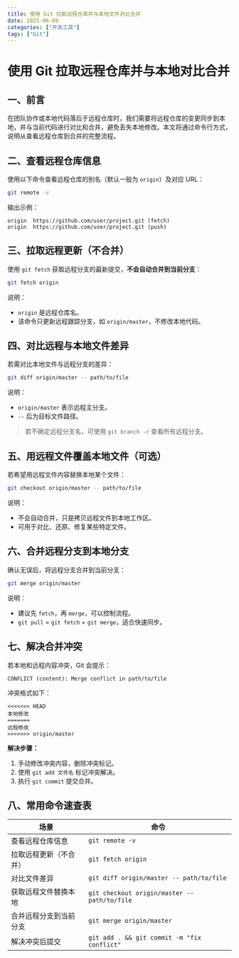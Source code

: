 ```yaml
---
title: 使用 Git 拉取远程仓库并与本地文件对比合并
date: 2025-06-09
categories: ["开发工具"]
tags: ["Git"]
---
```


# 使用 Git 拉取远程仓库并与本地对比合并

## 一、前言

在团队协作或本地代码落后于远程仓库时，我们需要将远程仓库的变更同步到本地，并与当前代码进行对比和合并，避免丢失本地修改。本文将通过命令行方式，说明从查看远程仓库到合并的完整流程。

## 二、查看远程仓库信息

使用以下命令查看远程仓库的别名（默认一般为 `origin`）及对应 URL：

```bash
git remote -v
```

输出示例：

```
origin  https://github.com/user/project.git (fetch)
origin  https://github.com/user/project.git (push)
```

## 三、拉取远程更新（不合并）

使用 `git fetch` 获取远程分支的最新提交，**不会自动合并到当前分支**：

```bash
git fetch origin
```

说明：

* `origin` 是远程仓库名。
* 该命令只更新远程跟踪分支，如 `origin/master`，不修改本地代码。


## 四、对比远程与本地文件差异

若需对比本地文件与远程分支的差异：

```bash
git diff origin/master -- path/to/file
```

说明：

* `origin/master` 表示远程主分支。
* `--` 后为目标文件路径。

> 若不确定远程分支名，可使用 `git branch -r` 查看所有远程分支。


## 五、用远程文件覆盖本地文件（可选）

若希望用远程文件内容替换本地某个文件：

```bash
git checkout origin/master -- path/to/file
```

说明：

* 不会自动合并，只是拷贝远程文件到本地工作区。
* 可用于对比、还原、修复某些特定文件。


## 六、合并远程分支到本地分支

确认无误后，将远程分支合并到当前分支：

```bash
git merge origin/master
```

说明：

* 建议先 `fetch`，再 `merge`，可以控制流程。
* `git pull` = `git fetch` + `git merge`，适合快速同步。


## 七、解决合并冲突

若本地和远程内容冲突，Git 会提示：

```
CONFLICT (content): Merge conflict in path/to/file
```

冲突格式如下：

```text
<<<<<<< HEAD
本地修改
=======
远程修改
>>>>>>> origin/master
```

**解决步骤：**

1. 手动修改冲突内容，删除冲突标记。
2. 使用 `git add 文件名` 标记冲突解决。
3. 执行 `git commit` 提交合并。


## 八、常用命令速查表

| 场景          | 命令                                           |
| ----------- | -------------------------------------------- |
| 查看远程仓库信息    | `git remote -v`                              |
| 拉取远程更新（不合并） | `git fetch origin`                           |
| 对比文件差异      | `git diff origin/master -- path/to/file`     |
| 获取远程文件替换本地  | `git checkout origin/master -- path/to/file` |
| 合并远程分支到当前分支 | `git merge origin/master`                    |
| 解决冲突后提交     | `git add . && git commit -m "fix conflict"`  |

